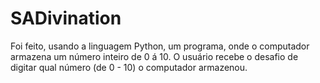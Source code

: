 # SADivination
Foi feito, usando a linguagem Python, um programa, onde o computador armazena um número inteiro de 0 á 10. O usuário recebe o desafio de digitar qual número (de 0 - 10) o computador armazenou.
